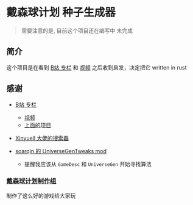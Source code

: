 # 戴森球计划 种子生成器

> 需要注意的是, 目前这个项目还在编写中 未完成

## 简介

这个项目是在看到 [B站 专栏](https://www.bilibili.com/read/cv27943623/) 和 [视频](https://www.bilibili.com/video/BV1oC4y117n4/)
之后收到启发，决定把它 written in rust

## 感谢

- [B站 专栏](https://www.bilibili.com/read/cv27943623/)
    - [视频](https://www.bilibili.com/video/BV1oC4y117n4/)
    - [上面的项目](https://gitee.com/stanleylam19/dsp-seeds-to-db-tools)

- [Xinyuell 大佬的搜索器](https://github.com/Xinyuell/DspFindSeed)

- [soarqin 的 UniverseGenTweaks mod](https://github.com/soarqin/DSP_Mods/blob/master/UniverseGenTweaks)
    - 提醒我应该从 `GameDesc` 和 `UniverseGen` 开始寻找算法

### [戴森球计划制作组](https://space.bilibili.com/481714350)

制作了这么好的游戏给大家玩
